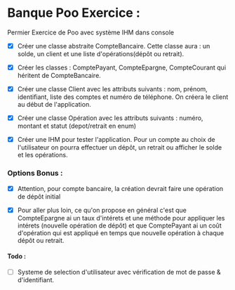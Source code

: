 
# Banque Poo Exercice :

Permier Exercice de Poo avec système IHM dans console 

- [x]  Créer une classe abstraite CompteBancaire. Cette classe aura : un solde, un client et une liste d'opérations(dépôt ou retrait).

- [x]  Créer les classes : ComptePayant, CompteEpargne, CompteCourant qui héritent de CompteBancaire.

- [x]  Créer une classe Client avec les attributs suivants : nom, prénom, identifiant, liste des comptes et numéro de téléphone. On créera le client au début de l'application.

- [x] Créer une classe Opération avec les attributs suivants :
        numéro, montant et statut (depot/retrait en enum)

- [x]  Créer une IHM pour tester l'application. Pour un compte
        au choix de l'utilisateur on pourra effectuer un dépôt, un retrait ou afficher le solde et les opérations.



### Options Bonus : 

- [x] Attention, pour compte bancaire, la création devrait faire une opération de dépôt initial

- [x]  Pour aller plus loin, ce qu'on propose en général c'est que CompteEpargne ai un taux d'intérets et une méthode pour appliquer les intérets (nouvelle opération de dépôt) et que ComptePayant ai un coût d'opération qui est appliqué en temps que nouvelle opération à chaque dépôt ou retrait.

#### Todo : 

- [ ]  Systeme de selection d'utilisateur avec vérification de mot de passe & d'identifiant.
